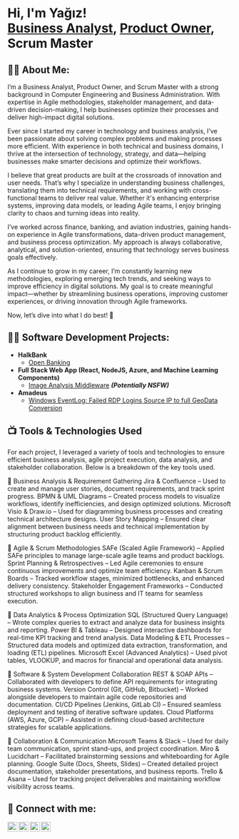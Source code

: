 <h1>Hi, I'm Yağız! <br/><a href="https://github.com/yagizgezmen">Business Analyst</a>, <a href="https://www.linkedin.com/in/yagiz-gezmen/">Product Owner</a>, <a >Scrum Master</a></h1>
<h2>👨‍💻 About Me:</h2>
I’m a Business Analyst, Product Owner, and Scrum Master with a strong background in Computer Engineering and Business Administration. With expertise in Agile methodologies, stakeholder management, and data-driven decision-making, I help businesses optimize their processes and deliver high-impact digital solutions.

Ever since I started my career in technology and business analysis, I’ve been passionate about solving complex problems and making processes more efficient. With experience in both technical and business domains, I thrive at the intersection of technology, strategy, and data—helping businesses make smarter decisions and optimize their workflows.

I believe that great products are built at the crossroads of innovation and user needs. That’s why I specialize in understanding business challenges, translating them into technical requirements, and working with cross-functional teams to deliver real value. Whether it's enhancing enterprise systems, improving data models, or leading Agile teams, I enjoy bringing clarity to chaos and turning ideas into reality.

I’ve worked across finance, banking, and aviation industries, gaining hands-on experience in Agile transformations, data-driven product management, and business process optimization. My approach is always collaborative, analytical, and solution-oriented, ensuring that technology serves business goals effectively.

As I continue to grow in my career, I’m constantly learning new methodologies, exploring emerging tech trends, and seeking ways to improve efficiency in digital solutions. My goal is to create meaningful impact—whether by streamlining business operations, improving customer experiences, or driving innovation through Agile frameworks.

Now, let’s dive into what I do best! 🚀
<h2>👨‍💻 Software Development Projects:</h2>

- <b>HalkBank </b>
  - [Open Banking](https://github.com/yagizgezmen/OpenBanking)
- <b>Full Stack Web App (React, NodeJS, Azure, and Machine Learning Components)</b>
  - [Image Analysis Middleware](https://github.com/joshmadakor1/4chan-Image-Analysis-Middleware-C964) <b><i>(Potentially NSFW)</b></i>
- <b>Amadeus</b>
  - [Windows EventLog: Failed RDP Logins Source IP to full GeoData Conversion](https://github.com/joshmadakor1/Sentinel-Lab)
<h2>📺 Tools & Technologies Used</h2>
For each project, I leveraged a variety of tools and technologies to ensure efficient business analysis, agile project execution, data analysis, and stakeholder collaboration. Below is a breakdown of the key tools used.



📌 Business Analysis & Requirement Gathering
Jira & Confluence – Used to create and manage user stories, document requirements, and track sprint progress.
BPMN & UML Diagrams – Created process models to visualize workflows, identify inefficiencies, and design optimized solutions.
Microsoft Visio & Draw.io – Used for diagramming business processes and creating technical architecture designs.
User Story Mapping – Ensured clear alignment between business needs and technical implementation by structuring product backlog efficiently.

📌 Agile & Scrum Methodologies
SAFe (Scaled Agile Framework) – Applied SAFe principles to manage large-scale agile teams and product backlogs.
Sprint Planning & Retrospectives – Led Agile ceremonies to ensure continuous improvements and optimize team efficiency.
Kanban & Scrum Boards – Tracked workflow stages, minimized bottlenecks, and enhanced delivery consistency.
Stakeholder Engagement Frameworks – Conducted structured workshops to align business and IT teams for seamless execution.

📌 Data Analytics & Process Optimization
SQL (Structured Query Language) – Wrote complex queries to extract and analyze data for business insights and reporting.
Power BI & Tableau – Designed interactive dashboards for real-time KPI tracking and trend analysis.
Data Modeling & ETL Processes – Structured data models and optimized data extraction, transformation, and loading (ETL) pipelines.
Microsoft Excel (Advanced Analytics) – Used pivot tables, VLOOKUP, and macros for financial and operational data analysis.

📌 Software & System Development Collaboration
REST & SOAP APIs – Collaborated with developers to define API requirements for integrating business systems.
Version Control (Git, GitHub, Bitbucket) – Worked alongside developers to maintain agile code repositories and documentation.
CI/CD Pipelines (Jenkins, GitLab CI) – Ensured seamless deployment and testing of iterative software updates.
Cloud Platforms (AWS, Azure, GCP) – Assisted in defining cloud-based architecture strategies for scalable applications.

📌 Collaboration & Communication
Microsoft Teams & Slack – Used for daily team communication, sprint stand-ups, and project coordination.
Miro & Lucidchart – Facilitated brainstorming sessions and whiteboarding for Agile planning.
Google Suite (Docs, Sheets, Slides) – Created detailed project documentation, stakeholder presentations, and business reports.
Trello & Asana – Used for tracking project deliverables and maintaining workflow visibility across teams.


<h2> 🤳 Connect with me:</h2>

[<img align="left" alt="JoshMadakor | YouTube" width="22px" src="https://cdn.jsdelivr.net/npm/simple-icons@v3/icons/youtube.svg" />][youtube]
[<img align="left" alt="JoshMadakor | Twitter" width="22px" src="https://cdn.jsdelivr.net/npm/simple-icons@v3/icons/twitter.svg" />][twitter]
[<img align="left" alt="JoshMadakor | LinkedIn" width="22px" src="https://cdn.jsdelivr.net/npm/simple-icons@v3/icons/linkedin.svg" />][linkedin]
[<img align="left" alt="JoshMadakor | Instagram" width="22px" src="https://cdn.jsdelivr.net/npm/simple-icons@v3/icons/instagram.svg" />][instagram]

[twitter]: https://twitter.com/joshmadakor
[youtube]: https://www.youtube.com/c/joshmadakor
[instagram]: https://www.instagram.com/joshmadakor/
[linkedin]: https://www.linkedin.com/in/yagiz-gezmen/

<!--
**joshmadakor1/joshmadakor1** is a ✨ _special_ ✨ repository because its `README.md` (this file) appears on your GitHub profile.

Here are some ideas to get you started:

- 🔭 I’m currently working on ...
- 🌱 I’m currently learning ...
- 👯 I’m looking to collaborate on ...
- 🤔 I’m looking for help with ...
- 💬 Ask me about ...
- 📫 How to reach me: ...
- 😄 Pronouns: ...
- ⚡ Fun fact: ...
-->

